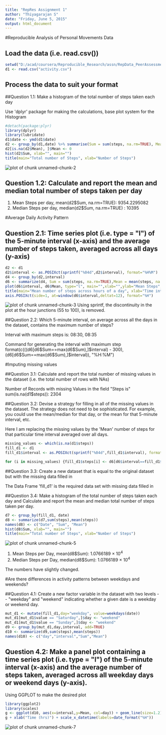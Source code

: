 ```yaml
---
title: "RepRes Assignment 1"
author: "Thiyagarajan S"
date: "Friday, June 5, 2015"
output: html_document
---
```


#Reproducible Analysis of Personal Movements Data

## Load the data (i.e. read.csv())

```r
setwd("D:/acad/coursera/Reproducible_Research/assn/RepData_PeerAssessment1")
d1 <- read.csv("activity.csv")
```
## Process the data to suit your format


##Question 1.1: Make a histogram of the total number of steps taken each day

Use 'dplyr' package for making the calculations, base plot system for the Histogram


```r
#detach(package:plyr) 
library(dplyr)
library(lubridate)
d1$date <- ymd(d1$date)
d2 <- group_by(d1,date) %>% summarise(Sum = sum(steps, na.rm=TRUE), Mean = mean(steps, na.rm=TRUE))
d2[is.na(d2$Mean), ]$Mean <- 0
hist(d2$Sum, xlab="", main="")
title(main="Total number of Steps", xlab="Number of Steps")
```

![plot of chunk unnamed-chunk-2](figure/unnamed-chunk-2-1.png) 

## Question 1.2: Calculate and report the mean and median total number of steps taken per day
 

1. Mean Steps per day, mean(d2$Sum, na.rm=TRUE):  9354.2295082  
2. Median Steps per day, median(d2$Sum, na.rm=TRUE) : 10395  

#Average Daily Activity Pattern
## Question 2.1: Time series plot (i.e. type = "l") of the 5-minute interval (x-axis) and the average number of steps taken, averaged across all days (y-axis)


```r
d2 <- d1
d2$interval <- as.POSIXct(sprintf("%04d",d2$interval), format="%H%M") 
d4 <- group_by(d2,interval)
d6 <- summarize(d4, Sum = sum(steps, na.rm=TRUE),Mean = mean(steps, na.rm=TRUE))
plot(d6$interval, d6$Mean, type="l", main="",xlab="",ylab="Mean Steps", xaxt="n")
title(main="Mean number of steps across hours of a day", xlab="Time interval (hrs)")
axis.POSIXct(side=1, at=window(d6$interval,deltat=12), format="%H")
```

![plot of chunk unnamed-chunk-3](figure/unnamed-chunk-3-1.png) 
Using sprintf, the discontinuity in the plot at the hour junctions (55 to 100), is removed.

##Question 2.2: Which 5-minute interval, on average across all the days in the dataset, contains the maximum number of steps?


Interval with maximum steps is: 08:30, 08:35

Command for generating the interval with maximum step  
format(c(((d6[d6\$Sum==max(d6$Sum),]\$interval) - 300),(d6[d6\$Sum==max(d6\$Sum),]\$interval)), "%H:%M")

#Imputing missing values

##Question 3.1: Calculate and report the total number of missing values in the dataset (i.e. the total number of rows with NAs)

Number of Records with missing Values in the field "Steps is" sum(is.na(d1$steps)): 2304 

##Question 3.2: Devise a strategy for filling in all of the missing values in the dataset. The strategy does not need to be sophisticated. For example, you could use the mean/median for that day, or the mean for that 5-minute interval, etc.

Here I am replacing the missing values by the 'Mean' number of steps for that particular time interval averaged over all days.


```r
missing_values <- which(is.na(d1$steps))
fill_d1 <- d1
fill_d1$interval <- as.POSIXct(sprintf("%04d",fill_d1$interval), format="%H%M")

for (i in missing_values) {fill_d1$steps[i] <- d6[d6$interval==fill_d1$interval[i],]$Mean }
```
##Question 3.3: Create a new dataset that is equal to the original dataset but with the missing data filled in

The Data Frame 'fill_d1' is the required data set with missing data filled in

##Question 3.4: Make a histogram of the total number of steps taken each day and Calculate and report the mean and median total number of steps taken per day.


```r
d7 <- group_by(fill_d1, date)
d8 <- summarize(d7,sum(steps),mean(steps))
names(d8) <- c("Date", "Sum", "Mean")
hist(d8$Sum, xlab="", main="")
title(main="Total number of Steps", xlab="Number of Steps")
```

![plot of chunk unnamed-chunk-5](figure/unnamed-chunk-5-1.png) 

1. Mean Steps per Day, mean(d8$Sum): 1.0766189 &times; 10<sup>4</sup>
2. Median Steps per Day, median(d8$Sum): 1.0766189 &times; 10<sup>4</sup>

The numbers have slightly changed.

#Are there differences in activity patterns between weekdays and weekends?

##Question 4.1: Create a new factor variable in the dataset with two levels -- "weekday" and "weekend" indicating whether a given date is a weekday or weekend day.


```r
mut_d1 <- mutate(fill_d1,day="weekday", value=weekdays(date))
mut_d1[mut_d1$value == "Saturday",]$day <- "weekend"
mut_d1[mut_d1$value == "Sunday",]$day <- "weekend"
d9 <- group_by(mut_d1,day,interval, add=TRUE)
d10 <- summarize(d9,sum(steps),mean(steps))
names(d10) <- c("day","interval","Sum","Mean")
```

## Question 4.2: Make a panel plot containing a time series plot (i.e. type = "l") of the 5-minute interval (x-axis) and the average number of steps taken, averaged across all weekday days or weekend days (y-axis). 

Using GGPLOT to make the desired plot


```r
library(ggplot2)
library(scales)
g <- ggplot(d10, aes(x=interval,y=Mean, col=day)) + geom_line(size=1.2) + facet_wrap(~day, ncol=1)
g + xlab("Time (hrs)") + scale_x_datetime(labels=date_format("%H"))
```

![plot of chunk unnamed-chunk-7](figure/unnamed-chunk-7-1.png) 
